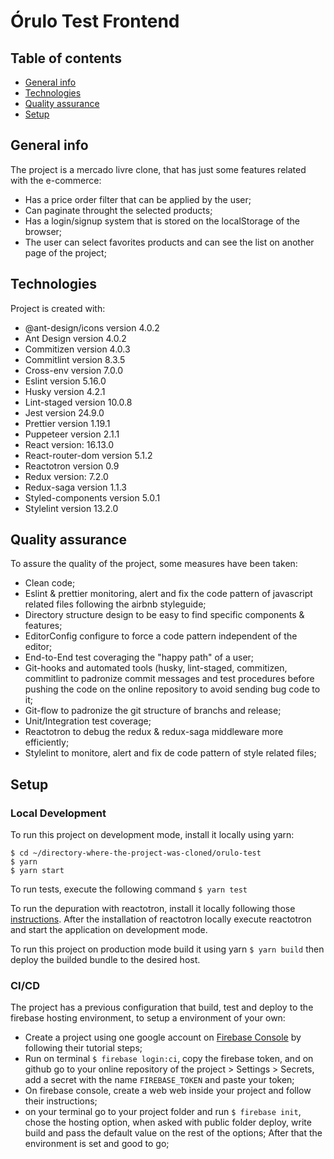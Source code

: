 # Órulo Test Frontend

## Table of contents

- [General info](#general-info)
- [Technologies](#technologies)
- [Quality assurance](#quality-assurance)
- [Setup](#setup)

## General info

The project is a mercado livre clone, that has just some features related with
the e-commerce:

- Has a price order filter that can be applied by the user;
- Can paginate throught the selected products;
- Has a login/signup system that is stored on the localStorage of the browser;
- The user can select favorites products and can see the list on another page of the project;

## Technologies

Project is created with:

- @ant-design/icons version 4.0.2
- Ant Design version 4.0.2
- Commitizen version 4.0.3
- Commitlint version 8.3.5
- Cross-env version 7.0.0
- Eslint version 5.16.0
- Husky version 4.2.1
- Lint-staged version 10.0.8
- Jest version 24.9.0
- Prettier version 1.19.1
- Puppeteer version 2.1.1
- React version: 16.13.0
- React-router-dom version 5.1.2
- Reactotron version 0.9
- Redux version: 7.2.0
- Redux-saga version 1.1.3
- Styled-components version 5.0.1
- Stylelint version 13.2.0

## Quality assurance

To assure the quality of the project, some measures have been taken:

- Clean code;
- Eslint & prettier monitoring, alert and fix the code pattern of javascript related files following the airbnb styleguide;
- Directory structure design to be easy to find specific components & features;
- EditorConfig configure to force a code pattern independent of the editor;
- End-to-End test coveraging the "happy path" of a user;
- Git-hooks and automated tools (husky, lint-staged, commitizen, commitlint to padronize commit messages and test procedures before pushing the code on the online repository to avoid sending bug code to it;
- Git-flow to padronize the git structure of branchs and release;
- Unit/Integration test coverage;
- Reactotron to debug the redux & redux-saga middleware more efficiently;
- Stylelint to monitore, alert and fix de code pattern of style related files;

## Setup

### Local Development

To run this project on development mode, install it locally using yarn:

```
$ cd ~/directory-where-the-project-was-cloned/orulo-test
$ yarn
$ yarn start
```

To run tests, execute the following command `$ yarn test`

To run the depuration with reactotron, install it locally following those [instructions](https://github.com/infinitered/reactotron/blob/master/docs/installing.md). After the installation of reactotron locally execute reactotron and start the application on development mode.

To run this project on production mode build it using yarn `$ yarn build` then deploy the builded bundle to the desired host.

### CI/CD

The project has a previous configuration that build, test and deploy to the firebase hosting environment, to setup a environment of your own:

- Create a project using one google account on [Firebase Console](https://console.firebase.google.com/u/0/) by following their tutorial steps;
- Run on terminal `$ firebase login:ci`, copy the firebase token, and on github go to your online repository of the project > Settings > Secrets, add a secret with the name `FIREBASE_TOKEN` and paste your token;
- On firebase console, create a web web inside your project and follow their instructions;
- on your terminal go to your project folder and run `$ firebase init`, chose the hosting option, when asked with public folder deploy, write build and pass the default value on the rest of the options;
  After that the environment is set and good to go;
